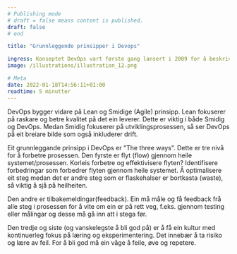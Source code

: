 ```yaml
---
# Publishing mode
# draft = false means content is published. 
draft: false
# end

title: "Grunnleggende prinsipper i Devops"

ingress: Konseptet DevOps vart første gang lansert i 2009 for å beskrive metodar for å få fart på smidige prosessar. Eit av grunnprinsippa er "The Three Ways of DevOps"
image: /illustrations/illustration_12.png

# Meta
date: 2022-01-18T14:56:11+01:00
readtime: 5 minutter
---
```


DevOps bygger vidare på Lean og Smidige (Agile) prinsipp. Lean fokuserer på raskare og betre kvalitet på det ein leverer. Dette er viktig i både Smidig og DevOps. Medan Smidig fokuserer på utviklingsprosessen, så ser DevOps på eit breiare bilde som også inkluderer drift. 

Eit grunnleggande prinsipp i DevOps er "The three ways". Dette er tre nivå for å forbetre prosessen. Den fyrste er flyt (flow) gjennom heile systemet/prosessen. Korleis forbetre og effektivisere flyten? Identifisere forbedringar som forbedrer flyten gjennom heile systemet. Å optimalisere eit steg medan det er andre steg som er flaskehalser er bortkasta (waste), så viktig å sjå på heilheiten. 

Den andre er tilbakemeldingar(feedback). Ein må måle og få feedback frå alle steg i prosessen for å vite om ein er på rett veg, f.eks. gjennom testing eller målingar og desse må gå inn att i stega før.

Den tredje og siste (og vanskelegste å bli god på) er å få ein kultur med kontinuerleg fokus på læring og eksperimentering. Det innebær å ta risiko og lære av feil. For å bli god må ein våge å feile, øve og repetere.
